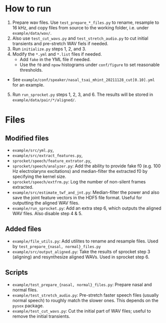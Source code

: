 # How to run
1. Prepare wav files. Use `test_prepare_*_files.py` to rename, resample to
   16 kHz, and copy files from source to the working folder, i.e. under
   `example/data/wav/`.
2. Also use `test_cut_wavs.py` and `test_stretch_audio.py` to cut initial
   transients and pre-stretch WAV fiels if needed.
3. Run `initialize.py` steps 1, 2, and 3.
4. Modify the `*.yml` and `*.list` files if needed.
   - Add `fake` in the YML file if needed.
   - Use the `f0` and `npow` histograms under `conf/figure` to set reasonable
     thresholds.
  - See `example/conf/speaker/nasal_tsai_mhint_20211128_cut[0.10].yml` for an
    example.
5. Run `run_sprocket.py` steps 1, 2, 3, and 6. The results will be stored in
   `example/data/pair/*/aligned/`.


# Files
## Modified files
- `example/src/yml.py`,
- `example/src/extract_features.py`,
- `sprocket/speech/feature_extrator.py`,
- `sprocket/speech/analyzer.py`: Add the ability to provide fake f0 (e.g.
    100 Hz electrolarynx excitations) and median-filter the extracted f0
    by specifying the kernel size.
- `sprocket/speech/extfrm.py`: Log the number of non-silent frames extracted.
- `example/src/estimate_twf_and_jnt.py`: Median-filter the power and also
    save the joint feature vectors in the HDF5 file format. Useful for
    outputting the aligned WAV files.
- `example/run_sprocket.py`: Add an extra step 6, which outputs the aligned
    WAV files. Also disable step 4 & 5.

## Added files
- `example/file_utils.py`: Add utilites to rename and resample files. Used by
    `test_prepare_{nasal, normal}_files.py`
- `example/src/output_aligned.py`: Take the results of sprocket step 3
    (aligning) and resynthesize aligned WAVs. Used in sprocket step 6.

## Scripts
- `example/test_prepare_{nasal, normal}_files.py`: Prepare nasal and normal
    files.
- `example/test_stretch_audio.py`: Pre-stretch faster speech files (usually
    normal speech) to roughly match the slower ones. This depends on the
    `pysox` package.
- `example/test_cut_wavs.py`: Cut the initial part of WAV files; useful to
    remove the initial transients.
